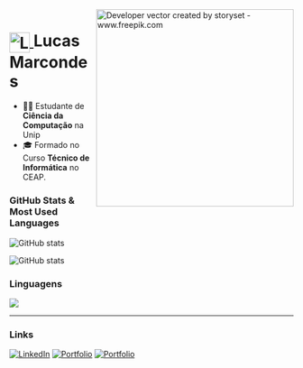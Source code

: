 <img align="right" alt="Developer vector created by storyset - www.freepik.com" height="350" src="https://github.com/user-attachments/assets/3c133251-d134-4dea-ba64-ea353943d4d8">

<div>
  <h1>
    <a href="https://lucas-rm.github.io/Portifolio">
      <img align="center" alt="Logo Lucas Marcondes" width="36px" src="https://github.com/user-attachments/assets/33c0bc42-2395-43c8-97f9-c5b40af879bf">
    </a>
    <span>Lucas Marcondes</span>
  </h1>
  <div>
    <ul>
      <li>👨‍💻 Estudante de <b>Ciência da Computação</b> na Unip</li>
      <li>🎓 Formado no Curso <b>Técnico de Informática</b> no CEAP.</li>
    </ul>
  </div>
</div>

### GitHub Stats & Most Used Languages

![GitHub stats](https://github-readme-stats-git-masterrstaa-rickstaa.vercel.app/api?username=Lucas-RM&hide_title=true&show_icons=true&include_all_commits=true&count_private=true&line_height=25&hide=issues&bg_color=000&title_color=253FE8&text_color=FFF&border_radius=3&border_color=27B9E6&icon_color=253FE8&theme=tokyonight)

![GitHub stats](https://github-readme-stats.vercel.app/api/top-langs/?username=Lucas-RM&repo=github-readme-stats&hide_title=true&layout=compact&langs_count=7&bg_color=000&title_color=253FE8&text_color=FFF&border_radius=3&border_color=27B9E6&icon_color=253FE8&theme=tokyonight")

### Linguagens

<div>
  <p>
    <a href="https://skillicons.dev">
      <img src="https://skillicons.dev/icons?i=cs,java,py,dotnet,js,nodejs,arduino,html,css,git" />
    </a>
  </p>
</div>
  
---

### Links

[![LinkedIn](https://skillicons.dev/icons?i=linkedin)](https://www.linkedin.com/in/lucas-marcondes01)
[![Portfolio](https://skillicons.dev/icons?i=gmail)](mailto:lucas.marcondes36@gmail.com?subject=%27subject%20text%27)
[![Portfolio](https://skillicons.dev/icons?i=github)](https://lucas-rm.github.io/Portifolio/)
